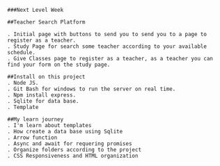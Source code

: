     ###Next Level Week

    ##Teacher Search Platform

    . Initial page with buttons to send you to send you to a page to register as a teacher.
    . Study Page for search some teacher according to your available schedule.
    . Give Classes page to register as a teacher, as a teacher you can find your form on the study page.

    ##Install on this project
    . Node JS.
    . Git Bash for windows to run the server on real time.
    . Npm install express.
    . Sqlite for data base.
    . Template

    ##My learn journey
    . I'm learn about templates
    . How create a data base using Sqlite
    . Arrow function
    . Async and await for requering promises
    . Organize folders according to the project
    . CSS Responsiveness and HTML organization